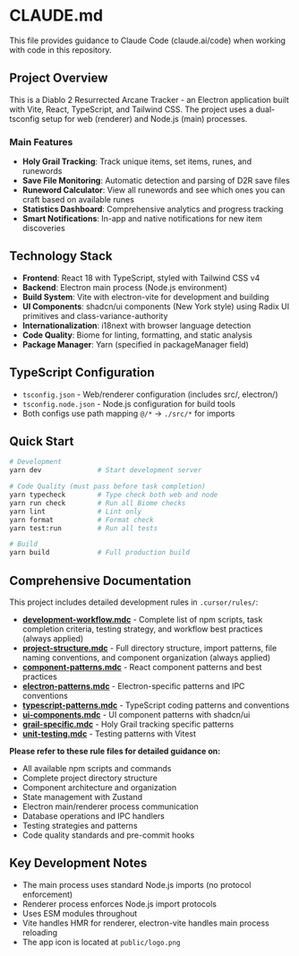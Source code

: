 # CLAUDE.md

This file provides guidance to Claude Code (claude.ai/code) when working with code in this repository.

## Project Overview

This is a Diablo 2 Resurrected Arcane Tracker - an Electron application built with Vite, React, TypeScript, and Tailwind CSS. The project uses a dual-tsconfig setup for web (renderer) and Node.js (main) processes.

### Main Features

- **Holy Grail Tracking**: Track unique items, set items, runes, and runewords
- **Save File Monitoring**: Automatic detection and parsing of D2R save files
- **Runeword Calculator**: View all runewords and see which ones you can craft based on available runes
- **Statistics Dashboard**: Comprehensive analytics and progress tracking
- **Smart Notifications**: In-app and native notifications for new item discoveries

## Technology Stack

- **Frontend**: React 18 with TypeScript, styled with Tailwind CSS v4
- **Backend**: Electron main process (Node.js environment)
- **Build System**: Vite with electron-vite for development and building
- **UI Components**: shadcn/ui components (New York style) using Radix UI primitives and class-variance-authority
- **Internationalization**: i18next with browser language detection
- **Code Quality**: Biome for linting, formatting, and static analysis
- **Package Manager**: Yarn (specified in packageManager field)

## TypeScript Configuration

- `tsconfig.json` - Web/renderer configuration (includes src/, electron/)
- `tsconfig.node.json` - Node.js configuration for build tools
- Both configs use path mapping `@/*` → `./src/*` for imports

## Quick Start

```bash
# Development
yarn dev              # Start development server

# Code Quality (must pass before task completion)
yarn typecheck        # Type check both web and node
yarn run check        # Run all Biome checks
yarn lint             # Lint only
yarn format           # Format check
yarn test:run         # Run all tests

# Build
yarn build            # Full production build
```

## Comprehensive Documentation

This project includes detailed development rules in `.cursor/rules/`:

- **[development-workflow.mdc](.cursor/rules/development-workflow.mdc)** - Complete list of npm scripts, task completion criteria, testing strategy, and workflow best practices (always applied)
- **[project-structure.mdc](.cursor/rules/project-structure.mdc)** - Full directory structure, import patterns, file naming conventions, and component organization (always applied)
- **[component-patterns.mdc](.cursor/rules/component-patterns.mdc)** - React component patterns and best practices
- **[electron-patterns.mdc](.cursor/rules/electron-patterns.mdc)** - Electron-specific patterns and IPC conventions
- **[typescript-patterns.mdc](.cursor/rules/typescript-patterns.mdc)** - TypeScript coding patterns and conventions
- **[ui-components.mdc](.cursor/rules/ui-components.mdc)** - UI component patterns with shadcn/ui
- **[grail-specific.mdc](.cursor/rules/grail-specific.mdc)** - Holy Grail tracking specific patterns
- **[unit-testing.mdc](.cursor/rules/unit-testing.mdc)** - Testing patterns with Vitest

**Please refer to these rule files for detailed guidance on:**
- All available npm scripts and commands
- Complete project directory structure
- Component architecture and organization
- State management with Zustand
- Electron main/renderer process communication
- Database operations and IPC handlers
- Testing strategies and patterns
- Code quality standards and pre-commit hooks

## Key Development Notes

- The main process uses standard Node.js imports (no protocol enforcement)
- Renderer process enforces Node.js import protocols
- Uses ESM modules throughout
- Vite handles HMR for renderer, electron-vite handles main process reloading
- The app icon is located at `public/logo.png`
